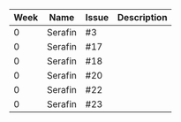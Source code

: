|Week  |Name    |Issue    |Description                            |
|------|--------|---------|---------------------------------------|
|0     |Serafin |#3       |                                       |
|0     |Serafin |#17      |                                       |
|0     |Serafin |#18      |                                       |
|0     |Serafin |#20      |                                       |
|0     |Serafin |#22      |                                       |
|0     |Serafin |#23      |                                       |

